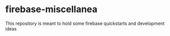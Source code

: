 # firebase-miscellanea
This repository is meant to hold some firebase quickstarts and development ideas
